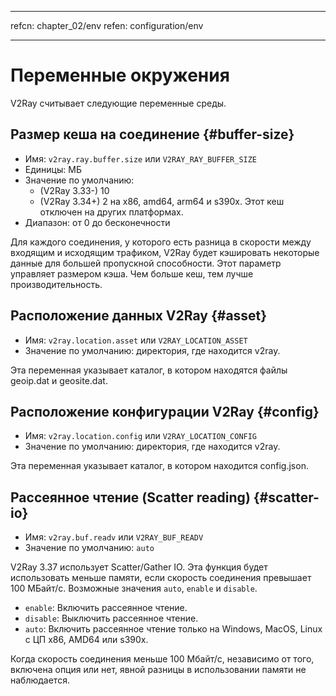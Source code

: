 * * *

refcn: chapter_02/env refen: configuration/env

* * *

# Переменные окружения

V2Ray считывает следующие переменные среды.

## Размер кеша на соединение {#buffer-size}

* Имя: `v2ray.ray.buffer.size` или `V2RAY_RAY_BUFFER_SIZE`
* Единицы: МБ
* Значение по умолчанию: 
  * (V2Ray 3.33-) 10
  * (V2Ray 3.34+) 2 на x86, amd64, arm64 и s390x. Этот кеш отключен на других платформах.
* Диапазон: от 0 до бесконечности

Для каждого соединения, у которого есть разница в скорости между входящим и исходящим трафиком, V2Ray будет кэшировать некоторые данные для большей пропускной способности. Этот параметр управляет размером кэша. Чем больше кеш, тем лучше производительность.

## Расположение данных V2Ray {#asset}

* Имя: `v2ray.location.asset` или `V2RAY_LOCATION_ASSET`
* Значение по умолчанию: директория, где находится v2ray.

Эта переменная указывает каталог, в котором находятся файлы geoip.dat и geosite.dat.

## Расположение конфигурации V2Ray {#config}

* Имя: `v2ray.location.config` или `V2RAY_LOCATION_CONFIG`
* Значение по умолчанию: директория, где находится v2ray.

Эта переменная указывает каталог, в котором находится config.json.

## Рассеянное чтение (Scatter reading) {#scatter-io}

* Имя: `v2ray.buf.readv` или `V2RAY_BUF_READV`
* Значение по умолчанию: `auto`

V2Ray 3.37 использует Scatter/Gather IO. Эта функция будет использовать меньше памяти, если скорость соединения превышает 100 МБайт/с. Возможные значения `auto`, `enable` и `disable`.

* `enable`: Включить рассеянное чтение.
* `disable`: Выключить рассеянное чтение.
* `auto`: Включить рассеянное чтение только на Windows, MacOS, Linux с ЦП x86, AMD64 или s390x.

Когда скорость соединения меньше 100 Мбайт/с, независимо от того, включена опция или нет, явной разницы в использовании памяти не наблюдается.